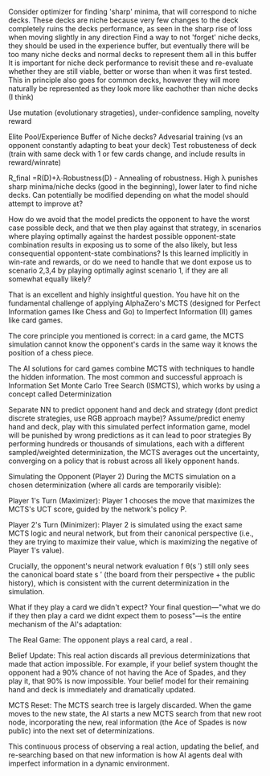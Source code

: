Consider optimizer for finding 'sharp' minima, that will correspond to niche decks. These decks are niche because very few changes to the deck completely ruins the decks performance, as seen in the sharp rise of loss when moving slightly in any direction
Find a way to not 'forget' niche decks, they should be used in the experience buffer, but eventually there will be too many niche decks and normal decks to represent them all in this buffer
It is important for niche deck performance to revisit these and re-evaluate whether they are still viable, better or worse than when it was first tested. This in principle also goes for common decks, however they will more naturally be represented as they look more like eachother than niche decks (I think)

Use mutation (evolutionary strageties), under-confidence sampling, novelty reward

Elite Pool/Experience Buffer of Niche decks?
Advesarial training (vs an opponent constantly adapting to beat your deck)
Test robusteness of deck (train with same deck with 1 or few cards change, and include results in reward/winrate)

R_final =R(D)+λ⋅Robustness(D) - Annealing of robustness. High λ punishes sharp minima/niche decks (good in the beginning), lower later to find niche decks. Can potentially be modified depending on what the model should attempt to improve at?


How do we avoid that the model predicts the opponent to have the worst case possible deck, and that we then play against that strategy, in scenarios where playing optimally against the hardest possible opponent-state combination results in exposing us to some of the also likely, but less consequential oppontent-state combinations?
Is this learned implicitly in win-rate and rewards, or do we need to handle that we dont expose us to scenario 2,3,4 by playing optimally aginst scenario 1, if they are all somewhat equally likely?



That is an excellent and highly insightful question. You have hit on the fundamental challenge of applying AlphaZero's MCTS (designed for Perfect Information games like Chess and Go) to Imperfect Information (II) games like card games.

The core principle you mentioned is correct: in a card game, the MCTS simulation cannot know the opponent's cards in the same way it knows the position of a chess piece.

The AI solutions for card games combine MCTS with techniques to handle the hidden information. The most common and successful approach is Information Set Monte Carlo Tree Search (ISMCTS), which works by using a concept called Determinization

Separate NN to predict opponent hand and deck and strategy (dont predict discrete strategies, use RGB approach maybe)?
Assume/predict enemy hand and deck, play with this simulated perfect information game, model will be punished by wrong predictions as it can lead to poor strategies
By performing hundreds or thousands of simulations, each with a different sampled/weighted determinization, the MCTS averages out the uncertainty, converging on a policy that is robust across all likely opponent hands.

Simulating the Opponent (Player 2)
During the MCTS simulation on a chosen determinization (where all cards are temporarily visible):

Player 1's Turn (Maximizer): Player 1 chooses the move that maximizes the MCTS's UCT score, guided by the network's policy P.

Player 2's Turn (Minimizer): Player 2 is simulated using the exact same MCTS logic and neural network, but from their canonical perspective (i.e., they are trying to maximize their value, which is maximizing the negative of Player 1's value).

Crucially, the opponent's neural network evaluation f θ(s ′) still only sees the canonical board state s ′ (the board from their perspective + the public history), which is consistent with the current determinization in the simulation.

What if they play a card we didn't expect?
Your final question—"what we do if they then play a card we didnt expect them to posess"—is the entire mechanism of the AI's adaptation:

The Real Game: The opponent plays a real card, a real .

Belief Update: This real action discards all previous determinizations that made that action impossible. For example, if your belief system thought the opponent had a 90% chance of not having the Ace of Spades, and they play it, that 90% is now impossible. Your belief model for their remaining hand and deck is immediately and dramatically updated.

MCTS Reset: The MCTS search tree is largely discarded. When the game moves to the new state, the AI starts a new MCTS search from that new root node, incorporating the new, real information (the Ace of Spades is now public) into the next set of determinizations.

This continuous process of observing a real action, updating the belief, and re-searching based on that new information is how AI agents deal with imperfect information in a dynamic environment.
